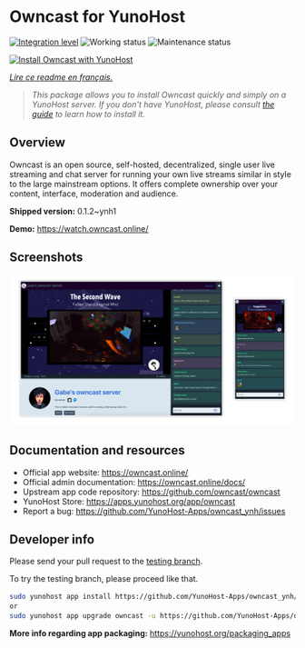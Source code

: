 <!--
N.B.: This README was automatically generated by https://github.com/YunoHost/apps/tree/master/tools/README-generator
It shall NOT be edited by hand.
-->

# Owncast for YunoHost

[![Integration level](https://dash.yunohost.org/integration/owncast.svg)](https://dash.yunohost.org/appci/app/owncast) ![Working status](https://ci-apps.yunohost.org/ci/badges/owncast.status.svg) ![Maintenance status](https://ci-apps.yunohost.org/ci/badges/owncast.maintain.svg)

[![Install Owncast with YunoHost](https://install-app.yunohost.org/install-with-yunohost.svg)](https://install-app.yunohost.org/?app=owncast)

*[Lire ce readme en français.](./README_fr.md)*

> *This package allows you to install Owncast quickly and simply on a YunoHost server.
If you don't have YunoHost, please consult [the guide](https://yunohost.org/#/install) to learn how to install it.*

## Overview

Owncast is an open source, self-hosted, decentralized, single user live streaming and chat server for running your own live streams similar in style to the large mainstream options. It offers complete ownership over your content, interface, moderation and audience.

**Shipped version:** 0.1.2~ynh1

**Demo:** https://watch.owncast.online/

## Screenshots

![Screenshot of Owncast](./doc/screenshots/owncast-screenshot.png)

## Documentation and resources

* Official app website: <https://owncast.online/>
* Official admin documentation: <https://owncast.online/docs/>
* Upstream app code repository: <https://github.com/owncast/owncast>
* YunoHost Store: <https://apps.yunohost.org/app/owncast>
* Report a bug: <https://github.com/YunoHost-Apps/owncast_ynh/issues>

## Developer info

Please send your pull request to the [testing branch](https://github.com/YunoHost-Apps/owncast_ynh/tree/testing).

To try the testing branch, please proceed like that.

``` bash
sudo yunohost app install https://github.com/YunoHost-Apps/owncast_ynh/tree/testing --debug
or
sudo yunohost app upgrade owncast -u https://github.com/YunoHost-Apps/owncast_ynh/tree/testing --debug
```

**More info regarding app packaging:** <https://yunohost.org/packaging_apps>
